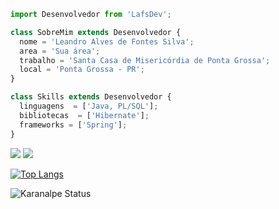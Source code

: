```js
import Desenvolvedor from 'LafsDev';

class SobreMim extends Desenvolvedor {
  nome = 'Leandro Alves de Fontes Silva';
  area = 'Sua área';
  trabalho = 'Santa Casa de Misericórdia de Ponta Grossa';
  local = 'Ponta Grossa - PR';
}

class Skills extends Desenvolvedor {
  linguagens  = ['Java, PL/SQL'];
  bibliotecas  = ['Hibernate'];
  frameworks = ['Spring'];
}
```

<p align="left">
  <a href="mailto:lafs.dev@gmail.com" alt="Gmail">
  <img src="https://img.shields.io/badge/-Gmail-FF0000?style=flat-square&labelColor=FF0000&logo=gmail&logoColor=white&link=lafs.dev@gmail.com" /></a>

  <a href="https://www.linkedin.com/in/lafs/" alt="Linkedin">
  <img src="https://img.shields.io/badge/-Linkedin-0e76a8?style=flat-square&logo=Linkedin&logoColor=white&link=https://www.linkedin.com/in/lafs/" /></a>
  
  <a>[![Top Langs](https://github-readme-stats.vercel.app/api/top-langs/?username=lafsdev&layout=compact)](https://github.com/anuraghazra/github-readme-stats) </a>

<a>![Karanalpe Status](https://github-readme-stats.vercel.app/api?username=lafsdev&show_icons=true) </a>
</p>  





